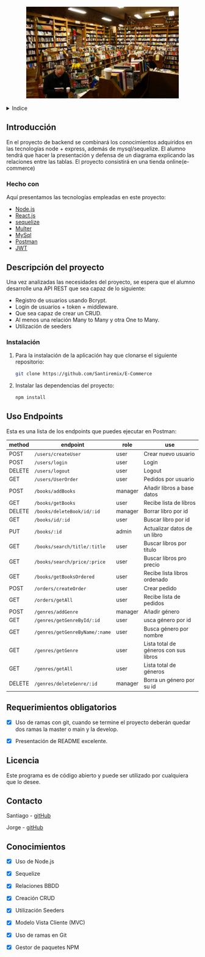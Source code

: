 <!-- LOGO -->

<p align="center">
  <img width="400" height="240" src='./assets/bookstore.jpg'>
</p>

<!-- INDICE -->
<details>
  <summary>Indice</summary>
  <ol>
    <li>
      <a href="#introduccion">Introducción</a>
      <ul>
        <li><a href="#hecho-con">Hecho con</a></li>
      </ul>
    </li>
    <li>
      <a href="#descripción-del-proyecto">Descripción del proyecto</a>
      <ul>
        <li><a href="#instalación">Instalación</a></li>
      </ul>
    </li>
    <li><a href="#uso-endpoints">Ejemplos de uso</a></li>
    <li><a href="#roadmap">Roadmap</a></li>
    <li><a href="#licencia">Licencia</a></li>
    <li><a href="#contacto">Contacto</a></li>
    <li><a href="#conociemientos">Conocimiento</a></li>
  </ol>
</details>

<!-- SOBRE EL PROYECTO -->

## Introducción

En el proyecto de backend se combinará los conocimientos adquiridos en las
tecnologías node + express, además de mysql/sequelize.
El alumno tendrá que hacer la presentación y defensa de un diagrama
explicando las relaciones entre las tablas. El proyecto consistirá en una tienda online(e-commerce)



### Hecho con

Aquí presentamos las tecnologías empleadas en este proyecto:

- [Node.js](https://node.org/)
- [React.js](https://reactjs.org/)
- [sequelize](https://sequelize.org/)
- [Multer](https://github.com/expressjs/multer)
- [MySql](ttps://MySql.org/)
- [Postman](https://www.postman.com/)
- [JWT](https://jwt.io//)



<!-- DESCRIPCION -->

## Descripción del proyecto

Una vez analizadas las necesidades del proyecto, se espera
que el alumno desarrolle una API REST que sea capaz de lo siguiente:
- Registro de usuarios usando Bcrypt.
- Login de usuarios + token + middleware.
- Que sea capaz de crear un CRUD.
- Al menos una relación Many to Many y otra One to Many.
- Utilización de seeders


### Instalación

1. Para la instalación de la aplicación hay que clonarse el siguiente repositorio:

   ```sh
   git clone https://github.com/Santiremix/E-Commerce
   ```
2. Instalar las dependencias del proyecto:
   ```sh
   npm install
   ```


<!-- EJEMPLOS DE USO -->

## Uso Endpoints

Esta es una lista de los endpoints que puedes ejecutar en Postman:


| method | endpoint                   | role    | use                                           |
| ------ | -------------------------- | ------- | --------------------------------------------- |
| POST   | `/users/createUser`        | user    | Crear nuevo usuario                           |
| POST   | `/users/login`             | user    | Login                                         |
| DELETE | `/users/logout`            | user    | Logout                                        |
| GET    | `/users/UserOrder`         | user    | Pedidos por usuario                           |
| POST   | `/books/addBooks`          | manager | Añadir libros a base datos                    |
| GET    | `/books/getBooks`          | user    | Recibe lista de libros                        |
| DELETE | `/books/deleteBook/id/:id` | manager | Borrar libro por id                           |
| GET    | `/books/id/:id`            | user    | Buscar libro por id                           |
| PUT    | `/books/:id`               | admin   | Actualizar datos de un libro                  |
| GET    | `/books/search/title/:title`| user   | Buscar libros por título                      |
| GET    | `/books/search/price/:price`| user   | Buscar libros pro precio                      |
| GET    | `/books/getBooksOrdered`   | user    | Recibe lista libros ordenado                  |
| POST   | `/orders/createOrder`      | user    | Crear pedido                                  |
| GET    | `/orders/getAll`           | user    | Recibe lista de pedidos                       |
| POST   | `/genres/addGenre`         | manager | Añadir género                                 |
| GET    | `/genres/getGenreById/:id` | user    | usca género por id                            |
| GET    | `/genres/getGenreByName/:name`| user | Busca género por nombre                       |
| GET    | `/genres/getGenre`         | user    | Lista total de géneros con sus libros         |
| GET    | `/genres/getAll`           | user    | Lista total de géneros                        |
| DELETE | `/genres/deleteGenre/:id`  | manager | Borra un género por su id                     |



<!-- ROADMAP -->

## Requerimientos obligatorios

- [x] Uso de ramas con git, cuando se termine el proyecto deberán quedar dos ramas la master o main y la develop.
- [x] Presentación de README excelente.



<!-- LICENCIA -->

## Licencia

Este programa es de código abierto y puede ser utilizado por cualquiera que lo desee.



<!-- CONTACTO -->

## Contacto

Santiago - [gitHub](https://github.com/Santiremix)

Jorge - [gitHub](https://github.com/yorch82)



<!-- CONCOCIMIENTOS -->

## Conocimientos

- [x] Uso de Node.js
- [x] Sequelize
- [x] Relaciones BBDD
- [x] Creación CRUD
- [x] Utilización Seeders
- [x] Modelo Vista Cliente (MVC)
- [x] Uso de ramas en Git
- [x] Gestor de paquetes NPM



